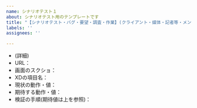 ```yaml
---
name: シナリオテスト１
about: シナリオテスト用のテンプレートです
title: "【シナリオテスト・バグ・要望・調査・作業】(クライアント・媒体・記者等・メンバー・その他)_ _ (画面遷移)_ _ _ (内容)"
labels: ''
assignees: ''

---
```


- (詳細)
- URL：
- 画面のスクショ：
- XDの項目名：
- 現状の動作・値：
- 期待する動作・値：
- 検証の手順(期待値は上を参照)：
